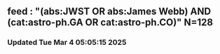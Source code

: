 ## feed : "(abs:JWST OR abs:James Webb) AND (cat:astro-ph.GA OR cat:astro-ph.CO)" N=128
### Updated Tue Mar  4 05:05:15 2025

